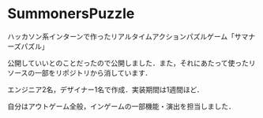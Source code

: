 # SummonersPuzzle
ハッカソン系インターンで作ったリアルタイムアクションパズルゲーム「サマナーズパズル」

公開していいとのことだったので公開しました．また，それにあたって使ったリソースの一部をリポジトリから消しています．

エンジニア2名，デザイナー1名で作成．実装期間は1週間ほど．

自分はアウトゲーム全般，インゲームの一部機能・演出を担当しました．
